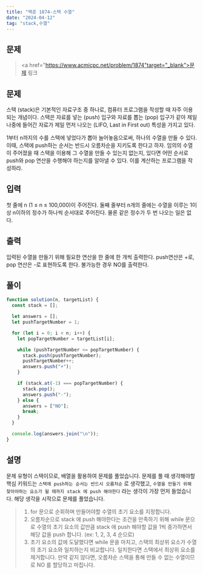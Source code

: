 ```yaml
---
title: "백준 1874-스택 수열"
date: "2024-04-12"
tag: "stack,수열"
---
```


## 문제

> <a href="https://www.acmicpc.net/problem/1874"target="_blank">문제 링크</a>

## 문제

스택 (stack)은 기본적인 자료구조 중 하나로, 컴퓨터 프로그램을 작성할 때 자주 이용되는 개념이다. 스택은 자료를 넣는 (push) 입구와 자료를 뽑는 (pop) 입구가 같아 제일 나중에 들어간 자료가 제일 먼저 나오는 (LIFO, Last in First out) 특성을 가지고 있다.

1부터 n까지의 수를 스택에 넣었다가 뽑아 늘어놓음으로써, 하나의 수열을 만들 수 있다. 이때, 스택에 push하는 순서는 반드시 오름차순을 지키도록 한다고 하자. 임의의 수열이 주어졌을 때 스택을 이용해 그 수열을 만들 수 있는지 없는지, 있다면 어떤 순서로 push와 pop 연산을 수행해야 하는지를 알아낼 수 있다. 이를 계산하는 프로그램을 작성하라.

## 입력

첫 줄에 n (1 ≤ n ≤ 100,000)이 주어진다. 둘째 줄부터 n개의 줄에는 수열을 이루는 1이상 n이하의 정수가 하나씩 순서대로 주어진다. 물론 같은 정수가 두 번 나오는 일은 없다.

## 출력

입력된 수열을 만들기 위해 필요한 연산을 한 줄에 한 개씩 출력한다. push연산은 +로, pop 연산은 -로 표현하도록 한다. 불가능한 경우 NO를 출력한다.

## 풀이

```ts
function solution(n, targetList) {
  const stack = [];

  let answers = [];
  let pushTargetNumber = 1;

  for (let i = 0; i < n; i++) {
    let popTargetNumber = targetList[i];

    while (pushTargetNumber <= popTargetNumber) {
      stack.push(pushTargetNumber);
      pushTargetNumber++;
      answers.push("+");
    }

    if (stack.at(-1) === popTargetNumber) {
      stack.pop();
      answers.push("-");
    } else {
      answers = ["NO"];
      break;
    }
  }

  console.log(answers.join("\n"));
}
```

## 설명

문제 유형이 스택이므로, 배열을 활용하여 문제를 풀었습니다. 문제를 풀 때 생각해야할 핵심 키워드는 `스택에 push하는 순서는 반드시 오름차순` 로 생각했고, `수열을 만들기 위해 찾아야하는 요소가 될 때까지 stack 에 push 해야한다` 라는 생각이 가장 먼저 들었습니다. 해당 생각을 시작으로 문제를 풀었습니다.

> 1. for 문으로 순회하며 만들어야할 수열의 초기 요소를 지정합니다.
> 2. 오름차순으로 stack 에 push 해야한다는 조건을 만족하기 위해 while 문으로 수열의 초기 요소의 값만큼 stack 에 push 해야할 값을 1씩 증가하면서 해당 값을 push 합니다. (ex: 1, 2, 3, 4 순으로)
> 3. 초기 요소의 값에 도달했다면 while 문을 마치고, 스택의 최상위 요소가 수열의 초기 요소와 일치하는지 비교합니다. 일치한다면 스택에서 최상위 요소를 제거합니다. 만약 같지 않다면, 오름차순 스택을 통해 만들 수 없는 수열이므로 NO 를 할당하고 마칩니다.
